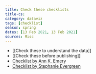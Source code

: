 ```yaml
---
title: Check these checklists
title-cs: 
category: dataviz
tags: [checklist]
season: spring
dates: [13 Feb 2021, 13 Feb 2021]
sources: Misc
---
```


* [[Check these to understand the data]]
* [[Check these before publishing]]
* [Checklist by Ann K. Emery](https://depictdatastudio.com/data-visualization-design-process-step-by-step-guide-for-beginners/)
* [Checklist by Stephanie Evergreen](/assets/src/Checklist.pdf)